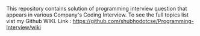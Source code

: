 This repository contains solution of programming interview question that appears in various Company's Coding Interview.
To see the full topics list vist my Github WIKI.
Link : https://github.com/shubhodotcse/Programming-Interview/wiki
